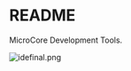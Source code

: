 # README #

MicroCore Development Tools.

![idefinal.png](https://bitbucket.org/repo/L897Kd/images/2001736047-idefinal.png)